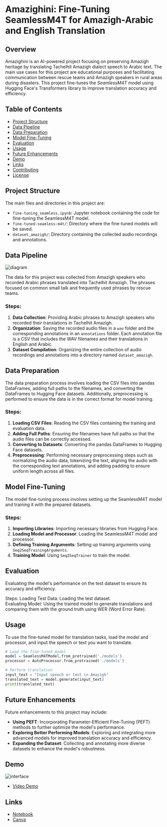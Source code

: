 
# Amazighini: Fine-Tuning SeamlessM4T for Amazigh-Arabic and English Translation

## Overview

Amazighini is an AI-powered project focusing on preserving Amazigh heritage by translating Tachelhit Amazigh dialect speech to Arabic text. The main use cases for this project are educational purposes and facilitating communication between rescue teams and Amazigh speakers in rural areas during disasters. This project fine-tunes the *SeamlessM4T* model using Hugging Face's Transformers library to improve translation accuracy and efficiency.

## Table of Contents

- [Project Structure](#project-structure)
- [Data Pipeline](#data-pipeline)
- [Data Preparation](#data-preparation)
- [Model Fine-Tuning](#model-fine-tuning)
- [Evaluation](#evaluation)
- [Usage](#usage)
- [Future Enhancements](#future-enhancements)
- [Demo](#demo)
- [Links](#links)
- [Contributing](#contributing)
- [License](#license)

## Project Structure


The main files and directories in this project are:

- `fine-tuning_seamless.ipynb`: Jupyter notebook containing the code for fine-tuning the SeamlessM4T model.
- `fine-tuned-seamless-m4t/`: Directory where the fine-tuned models will be saved.
- `dataset_amazigh/`: Directory containing the collected audio recordings and annotations.

## Data Pipeline   

![diagram](https://github.com/SpixerD/Amazighini/assets/120631086/cb9297f9-84ae-47d8-80f6-87ad2cadb103)


The data for this project was collected from Amazigh speakers who recorded Arabic phrases translated into Tachelhit Amazigh. The phrases focused on common small talk and frequently used phrases by rescue teams.

### Steps:

1. **Data Collection**: Providing Arabic phrases to Amazigh speakers who recorded their translations in Tachelhit Amazigh.
2. **Organization**: Saving the recorded audio files in a `wav` folder and the corresponding annotations in an `annotations` folder. Each annotation file is a CSV that includes the WAV filenames and their translations in English and Arabic.
3. **Dataset Compilation**: Organizing the entire collection of audio recordings and annotations into a directory named `dataset_amazigh`.

## Data Preparation

The data preparation process involves loading the CSV files into pandas DataFrames, adding full paths to the filenames, and converting the DataFrames to Hugging Face datasets. Additionally, preprocessing is performed to ensure the data is in the correct format for model training.

### Steps:

1. **Loading CSV Files**: Reading the CSV files containing the training and evaluation data.
2. **Adding Full Paths**: Ensuring the filenames have full paths so that the audio files can be correctly accessed.
3. **Converting to Datasets**: Converting the pandas DataFrames to Hugging Face datasets.
4. **Preprocessing**: Performing necessary preprocessing steps such as normalizing the audio data, tokenizing the text, aligning the audio with the corresponding text annotations, and adding padding to ensure uniform length across all files.

## Model Fine-Tuning

The model fine-tuning process involves setting up the SeamlessM4T model and training it with the prepared datasets.

### Steps:

1. **Importing Libraries**: Importing necessary libraries from Hugging Face.
2. **Loading Model and Processor**: Loading the SeamlessM4T model and processor.
3. **Defining Training Arguments**: Setting up training arguments using `Seq2SeqTrainingArguments`.
4. **Training Model**: Using `Seq2SeqTrainer` to train the model.

## Evaluation

Evaluating the model's performance on the test dataset to ensure its accuracy and efficiency.

Steps:
Loading Test Data: Loading the test dataset.  
Evaluating Model: Using the trained model to generate translations and comparing them with the ground truth using WER (Word Error Rate).


## Usage

To use the fine-tuned model for translation tasks, load the model and processor, and input the speech or text you want to translate.

```python
# Load the fine-tuned model
model = SeamlessM4TModel.from_pretrained('./models')
processor = AutoProcessor.from_pretrained('./models')

# Perform translation
input_text = "Input speech or text in Amazigh"
translated_text = model.generate(input_text)
print(translated_text)
```

## Future Enhancements

Future enhancements to this project may include:

- **Using PEFT**: Incorporating Parameter-Efficient Fine-Tuning (PEFT) methods to further optimize the model's performance.
- **Exploring Better Performing Models**: Exploring and integrating more advanced models for improved translation accuracy and efficiency.
- **Expanding the Dataset**: Collecting and annotating more diverse datasets to enhance the model's robustness.

## Demo

![interface](https://github.com/SpixerD/Amazighini/assets/120631086/53361db8-5437-416f-ac89-20d628d414ff)


- [Video Demo](file:///home/ubuntu/T%C3%A9l%C3%A9chargements/WhatsApp%20Video%202024-05-19%20at%2007.06.20.mp4)

## Links

- [Notebook](https://huggingface.co/spaces/ThinkAI-Morocco/Amazighini)
- [Canva](https://www.canva.com/design/DAGFoKNyRTg/F_f4-X_WwRWIBf2O7ywFWw/edit?utm_content=DAGFoKNyRTg&utm_campaign=designshare&utm_medium=link2&utm_source=sharebutton)

